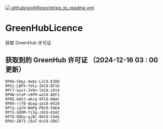 [![.github/workflows/stripe_to_readme.yml](https://github.com/zjx-kimi/GreenHubLicence/actions/workflows/stripe_to_readme.yml/badge.svg)](https://github.com/zjx-kimi/GreenHubLicence/actions/workflows/stripe_to_readme.yml)
# GreenHubLicence
获取 GreenHub 许可证
## 获取到的 GreenHub 许可证 （2024-12-16 03 : 00 更新）
```
RPHm-CHqz-4eQz-L1C8-E3DD
RPGi-LBPX-Ydty-IkC8-DF16
RPC7-keit-JV9n-lhC8-1914
RP9W-GfeP-v9FM-wvC8-AEF2
RP8E-bOVJ-aKcq-9TC8-0AAC
RP89-rjT0-dpag-qxC8-8428
RP7q-iq7O-NmPg-POC8-FAEA
RP7S-GDOM-Yz3q-z9C8-65AC
RP7D-0Qkp-qjBC-NOC8-C6A5
RP6U-ZD73-j8aT-6vC8-5D67
```
